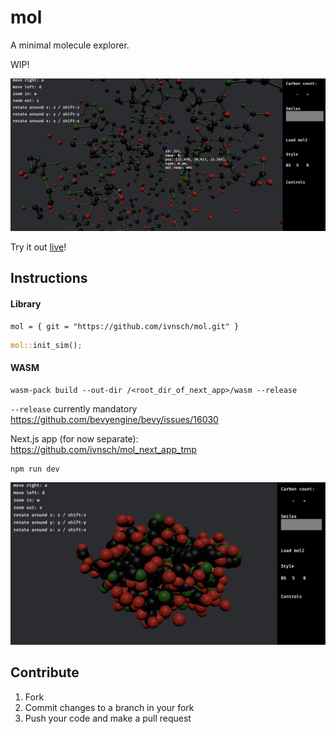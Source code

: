 # mol

A minimal molecule explorer.

WIP!

![demo](./img/render_bs.png)

Try it out [live](https://cool-sunshine-4a2b07.netlify.app/)!

## Instructions

#### Library

```
mol = { git = "https://github.com/ivnsch/mol.git" }

```

```rust
mol::init_sim();
```

#### WASM

```
wasm-pack build --out-dir /<root_dir_of_next_app>/wasm --release
```

`--release` currently mandatory
https://github.com/bevyengine/bevy/issues/16030

Next.js app (for now separate):
https://github.com/ivnsch/mol_next_app_tmp

```
npm run dev
```

![demo](./img/render_b.png)

## Contribute

1. Fork
2. Commit changes to a branch in your fork
3. Push your code and make a pull request
